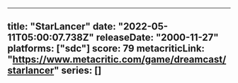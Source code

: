 
---
title: "StarLancer"
date: "2022-05-11T05:00:07.738Z"
releaseDate: "2000-11-27"
platforms: ["sdc"]
score: 79
metacriticLink: "https://www.metacritic.com/game/dreamcast/starlancer"
series: []
---
